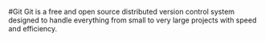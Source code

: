 #Git 
Git is a free and open source distributed version control system designed to handle everything from small to very large projects with speed and efficiency.